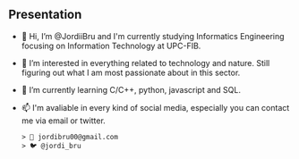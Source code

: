 ## Presentation
- 👋 Hi, I’m @JordiiBru and I'm currently studying Informatics Engineering focusing on Information Technology at UPC-FIB.
- 👀 I’m interested in everything related to technology and nature. Still figuring out what I am most passionate about in this sector.
- 🌱 I’m currently learning C/C++, python, javascript and SQL.
- 📫 I'm avaliable in every kind of social media, especially you can contact me via email or twitter.

      > 💌 jordibru00@gmail.com
      > 🐦 @jordi_bru


